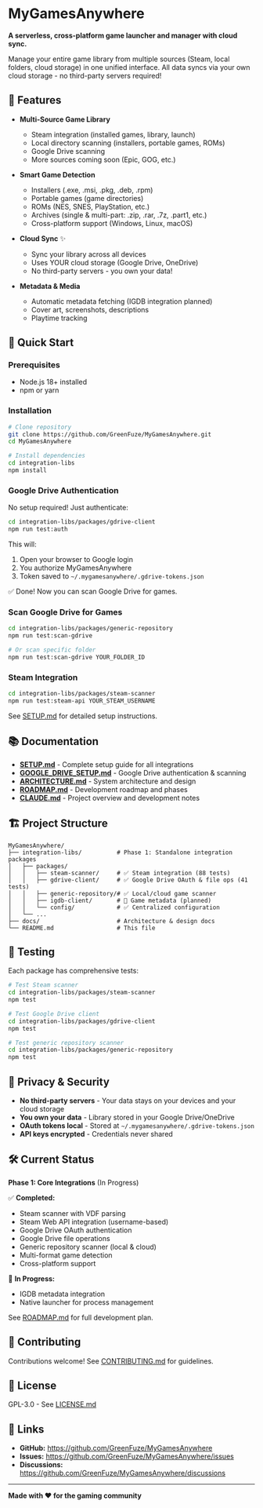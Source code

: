 # MyGamesAnywhere

**A serverless, cross-platform game launcher and manager with cloud sync.**

Manage your entire game library from multiple sources (Steam, local folders, cloud storage) in one unified interface. All data syncs via your own cloud storage - no third-party servers required!

## 🌟 Features

- **Multi-Source Game Library**
  - Steam integration (installed games, library, launch)
  - Local directory scanning (installers, portable games, ROMs)
  - Google Drive scanning
  - More sources coming soon (Epic, GOG, etc.)

- **Smart Game Detection**
  - Installers (.exe, .msi, .pkg, .deb, .rpm)
  - Portable games (game directories)
  - ROMs (NES, SNES, PlayStation, etc.)
  - Archives (single & multi-part: .zip, .rar, .7z, .part1, etc.)
  - Cross-platform support (Windows, Linux, macOS)

- **Cloud Sync** ✨
  - Sync your library across all devices
  - Uses YOUR cloud storage (Google Drive, OneDrive)
  - No third-party servers - you own your data!

- **Metadata & Media**
  - Automatic metadata fetching (IGDB integration planned)
  - Cover art, screenshots, descriptions
  - Playtime tracking

## 🚀 Quick Start

### Prerequisites

- Node.js 18+ installed
- npm or yarn

### Installation

```bash
# Clone repository
git clone https://github.com/GreenFuze/MyGamesAnywhere.git
cd MyGamesAnywhere

# Install dependencies
cd integration-libs
npm install
```

### Google Drive Authentication

No setup required! Just authenticate:

```bash
cd integration-libs/packages/gdrive-client
npm run test:auth
```

This will:
1. Open your browser to Google login
2. You authorize MyGamesAnywhere
3. Token saved to `~/.mygamesanywhere/.gdrive-tokens.json`

✅ Done! Now you can scan Google Drive for games.

### Scan Google Drive for Games

```bash
cd integration-libs/packages/generic-repository
npm run test:scan-gdrive

# Or scan specific folder
npm run test:scan-gdrive YOUR_FOLDER_ID
```

### Steam Integration

```bash
cd integration-libs/packages/steam-scanner
npm run test:steam-api YOUR_STEAM_USERNAME
```

See [SETUP.md](./SETUP.md) for detailed setup instructions.

## 📚 Documentation

- **[SETUP.md](./SETUP.md)** - Complete setup guide for all integrations
- **[GOOGLE_DRIVE_SETUP.md](./GOOGLE_DRIVE_SETUP.md)** - Google Drive authentication & scanning
- **[ARCHITECTURE.md](./docs/ARCHITECTURE.md)** - System architecture and design
- **[ROADMAP.md](./docs/ROADMAP.md)** - Development roadmap and phases
- **[CLAUDE.md](./CLAUDE.md)** - Project overview and development notes

## 🏗️ Project Structure

```
MyGamesAnywhere/
├── integration-libs/          # Phase 1: Standalone integration packages
│   ├── packages/
│   │   ├── steam-scanner/     # ✅ Steam integration (88 tests)
│   │   ├── gdrive-client/     # ✅ Google Drive OAuth & file ops (41 tests)
│   │   ├── generic-repository/# ✅ Local/cloud game scanner
│   │   ├── igdb-client/       # 🚧 Game metadata (planned)
│   │   └── config/            # ✅ Centralized configuration
│   └── ...
├── docs/                      # Architecture & design docs
└── README.md                  # This file
```

## 🧪 Testing

Each package has comprehensive tests:

```bash
# Test Steam scanner
cd integration-libs/packages/steam-scanner
npm test

# Test Google Drive client
cd integration-libs/packages/gdrive-client
npm test

# Test generic repository scanner
cd integration-libs/packages/generic-repository
npm test
```

## 🔐 Privacy & Security

- **No third-party servers** - Your data stays on your devices and your cloud storage
- **You own your data** - Library stored in your Google Drive/OneDrive
- **OAuth tokens local** - Stored at `~/.mygamesanywhere/.gdrive-tokens.json`
- **API keys encrypted** - Credentials never shared

## 🛠️ Current Status

**Phase 1: Core Integrations** (In Progress)

✅ **Completed:**
- Steam scanner with VDF parsing
- Steam Web API integration (username-based)
- Google Drive OAuth authentication
- Google Drive file operations
- Generic repository scanner (local & cloud)
- Multi-format game detection
- Cross-platform support

🚧 **In Progress:**
- IGDB metadata integration
- Native launcher for process management

See [ROADMAP.md](./docs/ROADMAP.md) for full development plan.

## 🤝 Contributing

Contributions welcome! See [CONTRIBUTING.md](./CONTRIBUTING.md) for guidelines.

## 📄 License

GPL-3.0 - See [LICENSE.md](./LICENSE.md)

## 🔗 Links

- **GitHub:** https://github.com/GreenFuze/MyGamesAnywhere
- **Issues:** https://github.com/GreenFuze/MyGamesAnywhere/issues
- **Discussions:** https://github.com/GreenFuze/MyGamesAnywhere/discussions

---

**Made with ❤️ for the gaming community**
